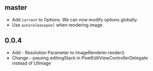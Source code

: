 ## master

- Add `current` to Options. We can now modify options globally.
- Use `autoreleasepool` when rendering image.

## 0.0.4

- Add - Resolution Parameter to ImageRenderer.render()
- Change - passing editingStack in PixelEditViewControllerDelegate instead of UIImage
